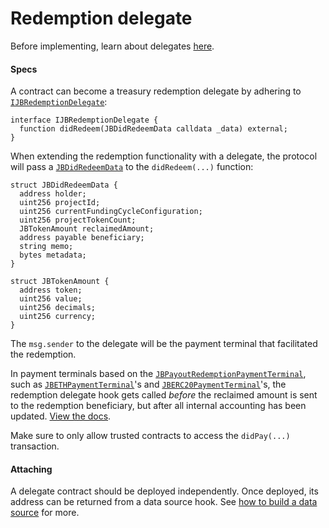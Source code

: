 # Redemption delegate

Before implementing, learn about delegates [here](/protocol/learn/glossary/delegate.md).
#### Specs

A contract can become a treasury redemption delegate by adhering to [`IJBRedemptionDelegate`](/protocol/api/interfaces/ijbredemptiondelegate.md):

```
interface IJBRedemptionDelegate {
  function didRedeem(JBDidRedeemData calldata _data) external;
}
```

When extending the redemption functionality with a delegate, the protocol will pass a [`JBDidRedeemData`](/protocol/api/data-structures/jbdidredeemdata.md) to the `didRedeem(...)` function:

```
struct JBDidRedeemData {
  address holder;
  uint256 projectId;
  uint256 currentFundingCycleConfiguration;
  uint256 projectTokenCount;
  JBTokenAmount reclaimedAmount;
  address payable beneficiary;
  string memo;
  bytes metadata;
}
```

```
struct JBTokenAmount {
  address token;
  uint256 value;
  uint256 decimals;
  uint256 currency;
}
```

The `msg.sender` to the delegate will be the payment terminal that facilitated the redemption. 

In payment terminals based on the [`JBPayoutRedemptionPaymentTerminal`](/protocol/api/contracts/or-abstract/jbpayoutredemptionpaymentterminal), such as [`JBETHPaymentTerminal`](/protocol/api/contracts/or-payment-terminals/jbethpaymentterminal/README.md)'s and [`JBERC20PaymentTerminal`](/protocol/api/contracts/or-payment-terminals/jberc20paymentterminal/README.md)'s, the redemption delegate hook gets called _before_ the reclaimed amount is sent to the redemption beneficiary, but after all internal accounting has been updated.  [View the docs](/protocol/api/contracts/or-abstract/jbpayoutredemptionpaymentterminal/write/redeemtokensof.md). 

Make sure to only allow trusted contracts to access the `didPay(...)` transaction.

#### Attaching

A delegate contract should be deployed independently. Once deployed, its address can be returned from a data source hook. See [how to build a data source](/protocol/build/treasury-extensions/data-source.md) for more.
